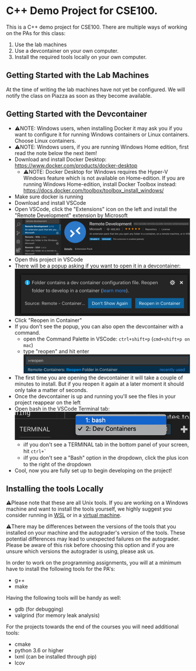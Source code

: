 # C++ Demo Project for CSE100.
This is a C++ demo project for CSE100. There are multiple ways of working on the PAs for this class: 
1. Use the lab machines
2. Use a devcontainer on your own computer.
3. Install the required tools locally on your own computer.

## Getting Started with the Lab Machines
At the time of writing the lab machines have not yet be configured. We will notify the class on Piazza as soon as they become available.

## Getting Started with the Devcontainer
- ⚠️NOTE: Windows users, when installing Docker it may ask you if you want to configure it for running Windows containers or Linux containers. Choose Linux containers.
- ⚠️NOTE: Windows users, if you are running Windows Home edition, first read the note below the next item!
- Download and install Docker Desktop: https://www.docker.com/products/docker-desktop
  - ⚠️NOTE: Docker Desktop for Windows requires the Hyper-V Windows feature which is not available on Home-edition. If you are running Windows Home-edition, install Docker Toolbox instead: https://docs.docker.com/toolbox/toolbox_install_windows/
- Make sure docker is running
- Download and install VSCode
- Open VSCode, click the "Extensions" icon on the left and install the "Remote Development" extension by Microsoft
![Remote Development Extension](images/install-remote-development-extension.png "Remote Development Extension") 
- Open this project in VSCode
- There will be a popup asking if you want to open it in a devcontainer:
![Devcontainer Popup](images/reopen-in-container-popup.png "Devcontainer Popup")
- Click "Reopen in Container"
- If you don't see the popup, you can also open the devcontainer with a command. 
  - open the Command Palette in VSCode: `ctrl+shift+p` (`cmd+shift+p on mac`)
  - type "reopen" and hit enter
  ![Devcontainer Command](images/reopen-in-container-command.png "Devcontainer Command")
- The first time you are opening the devcontainer it will take a couple of minutes to install. But if you reopen it again at a later moment it should only take a matter of seconds.
- Once the devcontainer is up and running you'll see the files in your project reappear on the left
- Open bash in the VSCode Terminal tab:
![Bash](images/bash.png "Bash")
  - ℹ️If you don't see a TERMINAL tab in the bottom panel of your screen, hit ``ctrl+` ``
  - ℹ️If you don't see a "Bash" option in the dropdown, click the plus icon to the right of the dropdown
- Cool, now you are fully set up to begin developing on the project!

## Installing the tools Locally
⚠️Please note that these are all Unix tools. If you are working on a Windows machine and want to install the tools yourself, we highly suggest you consider running in [WSL](https://docs.microsoft.com/en-us/windows/wsl/wsl2-install) or in a [virtual machine](https://www.virtualbox.org/).

⚠️There may be differences between the versions of the tools that you installed on your machine and the autograder's version of the tools. These potential differences may lead to unexpected failures on the autograder. Please be aware of this risk before choosing this option and if you are unsure which versions the autograder is using, please ask us.

In order to work on the programming assignments, you will at a minimum have to install the following tools for the PA's:
- g++
- make

Having the following tools will be handy as well:
- gdb (for debugging)
- valgrind (for memory leak analysis)

For the projects towards the end of the courses you will need additional tools:
- cmake
- python 3.6 or higher
- lxml (can be installed through pip)
- lcov
